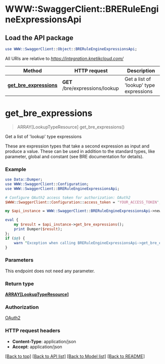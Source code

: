 # WWW::SwaggerClient::BRERuleEngineExpressionsApi

## Load the API package
```perl
use WWW::SwaggerClient::Object::BRERuleEngineExpressionsApi;
```

All URIs are relative to *https://integration.knetikcloud.com/*

Method | HTTP request | Description
------------- | ------------- | -------------
[**get_bre_expressions**](BRERuleEngineExpressionsApi.md#get_bre_expressions) | **GET** /bre/expressions/lookup | Get a list of &#39;lookup&#39; type expressions


# **get_bre_expressions**
> ARRAY[LookupTypeResource] get_bre_expressions()

Get a list of 'lookup' type expressions

These are expression types that take a second expression as input and produce a value. These can be used in addition to the standard types, like parameter, global and constant (see BRE documentation for details).

### Example 
```perl
use Data::Dumper;
use WWW::SwaggerClient::Configuration;
use WWW::SwaggerClient::BRERuleEngineExpressionsApi;

# Configure OAuth2 access token for authorization: OAuth2
$WWW::SwaggerClient::Configuration::access_token = 'YOUR_ACCESS_TOKEN';

my $api_instance = WWW::SwaggerClient::BRERuleEngineExpressionsApi->new();

eval { 
    my $result = $api_instance->get_bre_expressions();
    print Dumper($result);
};
if ($@) {
    warn "Exception when calling BRERuleEngineExpressionsApi->get_bre_expressions: $@\n";
}
```

### Parameters
This endpoint does not need any parameter.

### Return type

[**ARRAY[LookupTypeResource]**](LookupTypeResource.md)

### Authorization

[OAuth2](../README.md#OAuth2)

### HTTP request headers

 - **Content-Type**: application/json
 - **Accept**: application/json

[[Back to top]](#) [[Back to API list]](../README.md#documentation-for-api-endpoints) [[Back to Model list]](../README.md#documentation-for-models) [[Back to README]](../README.md)

